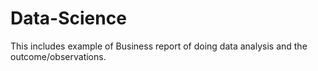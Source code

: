 # Data-Science

This includes example of Business report of doing data analysis and the outcome/observations.
